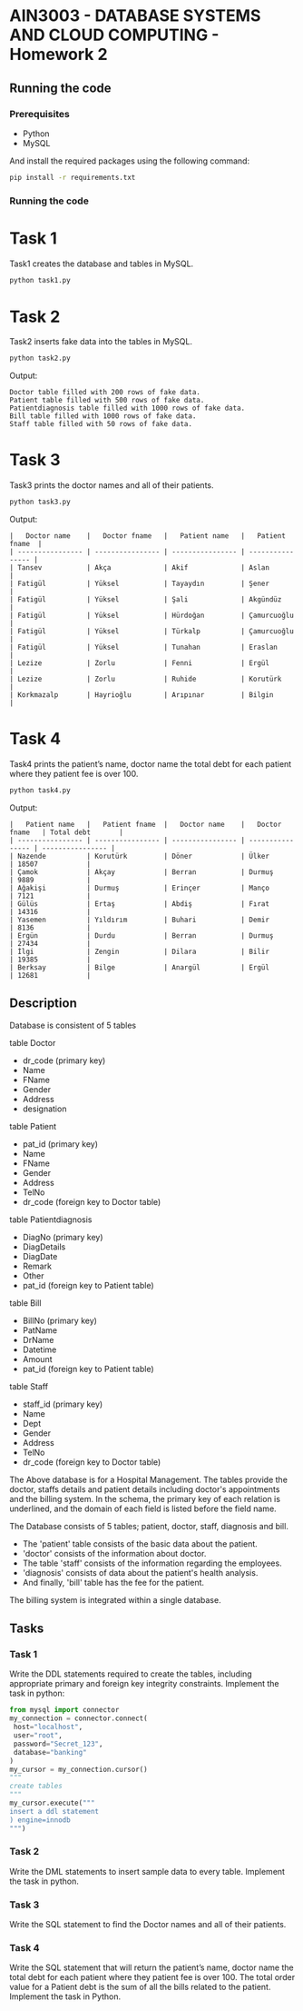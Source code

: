 # AIN3003 - DATABASE SYSTEMS AND CLOUD COMPUTING - Homework 2

## Running the code

### Prerequisites

- Python
- MySQL

And install the required packages using the following command:

```bash
pip install -r requirements.txt
```

### Running the code

# Task 1

Task1 creates the database and tables in MySQL.

```bash
python task1.py
```

# Task 2

Task2 inserts fake data into the tables in MySQL.

```bash
python task2.py
```

Output:

```
Doctor table filled with 200 rows of fake data.
Patient table filled with 500 rows of fake data.
Patientdiagnosis table filled with 1000 rows of fake data.
Bill table filled with 1000 rows of fake data.
Staff table filled with 50 rows of fake data.
```

# Task 3

Task3 prints the doctor names and all of their patients.

```bash
python task3.py
```

Output:

```
|   Doctor name    |   Doctor fname   |   Patient name   |   Patient fname  |
| ---------------- | ---------------- | ---------------- | ---------------- |
| Tansev           | Akça             | Akif             | Aslan            |
| Fatigül          | Yüksel           | Tayaydın         | Şener            |
| Fatigül          | Yüksel           | Şali             | Akgündüz         |
| Fatigül          | Yüksel           | Hürdoğan         | Çamurcuoğlu      |
| Fatigül          | Yüksel           | Türkalp          | Çamurcuoğlu      |
| Fatigül          | Yüksel           | Tunahan          | Eraslan          |
| Lezize           | Zorlu            | Fenni            | Ergül            |
| Lezize           | Zorlu            | Ruhide           | Korutürk         |
| Korkmazalp       | Hayrioğlu        | Arıpınar         | Bilgin           |
```

# Task 4

Task4 prints the patient’s name, doctor name the total debt for each patient where they patient fee is over 100.

```bash
python task4.py
```

Output:

```
|   Patient name   |   Patient fname  |   Doctor name    |   Doctor fname   | Total debt       |
| ---------------- | ---------------- | ---------------- | ---------------- | ---------------- |
| Nazende          | Korutürk         | Döner            | Ülker            | 18507            |
| Çamok            | Akçay            | Berran           | Durmuş           | 9889             |
| Ağakişi          | Durmuş           | Erinçer          | Manço            | 7121             |
| Gülüs            | Ertaş            | Abdiş            | Fırat            | 14316            |
| Yasemen          | Yıldırım         | Buhari           | Demir            | 8136             |
| Ergün            | Durdu            | Berran           | Durmuş           | 27434            |
| İlgi             | Zengin           | Dilara           | Bilir            | 19385            |
| Berksay          | Bilge            | Anargül          | Ergül            | 12681            |
```


## Description


Database is consistent of 5 tables

table Doctor
- dr_code (primary key)
- Name
- FName
- Gender
- Address
- designation

table Patient
- pat_id (primary key)
- Name
- FName
- Gender
- Address
- TelNo
- dr_code (foreign key to Doctor table)

table Patientdiagnosis
- DiagNo (primary key)
- DiagDetails
- DiagDate
- Remark
- Other
- pat_id (foreign key to Patient table)

table Bill
- BillNo (primary key)
- PatName
- DrName
- Datetime
- Amount
- pat_id (foreign key to Patient table)

table Staff
- staff_id (primary key)
- Name
- Dept
- Gender
- Address
- TelNo
- dr_code (foreign key to Doctor table)


The Above database is for a Hospital Management. The tables provide the doctor, staffs details and patient details including doctor's appointments and the billing system.
In the schema, the primary key of each relation is underlined, and the domain of each field is listed before the field name.

The Database consists of 5 tables; patient, doctor, staff, diagnosis and bill.
- The 'patient' table consists of the basic data about the patient.
- 'doctor' consists of the information about doctor.
- The table 'staff' consists of the information regarding the employees.
- 'diagnosis' consists of data about the patient's health analysis.
- And finally, 'bill' table has the fee for the patient.

The billing system is integrated within a single database.


## Tasks

### Task 1

Write the DDL statements required to create the tables, including appropriate primary and foreign key integrity constraints. Implement the task in python:

```python
from mysql import connector
my_connection = connector.connect(
 host="localhost",
 user="root",
 password="Secret_123",
 database="banking"
)
my_cursor = my_connection.cursor()
"""
create tables
"""
my_cursor.execute("""
insert a ddl statement
) engine=innodb
""")
```

### Task 2

Write the DML statements to insert sample data to every table. Implement the task in python.

### Task 3

Write the SQL statement to find the Doctor names and all of their patients.

### Task 4

Write the SQL statement that will return the patient’s name, doctor name the total debt for each patient where they patient fee is over 100. The total order value for a Patient debt is the sum of all the bills related to the patient. Implement the task in Python.
